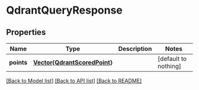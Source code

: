 # QdrantQueryResponse


## Properties
Name | Type | Description | Notes
------------ | ------------- | ------------- | -------------
**points** | [**Vector{QdrantScoredPoint}**](QdrantScoredPoint.md) |  | [default to nothing]


[[Back to Model list]](../README.md#models) [[Back to API list]](../README.md#api-endpoints) [[Back to README]](../README.md)


